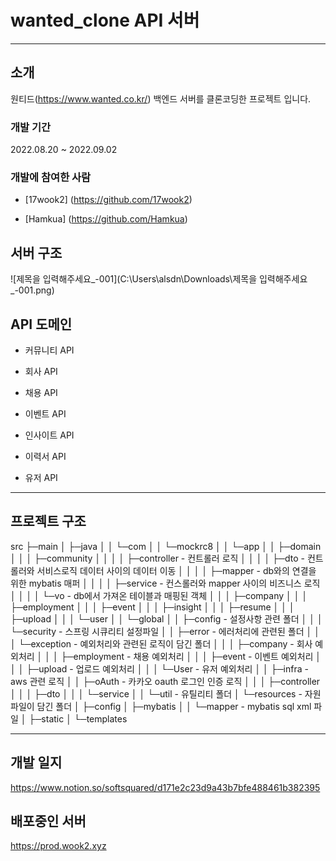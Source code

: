 # wanted_clone API 서버

---



## 소개 	

원티드(https://www.wanted.co.kr/) 백엔드 서버를 클론코딩한 프로젝트 입니다. 



### 개발 기간

2022.08.20 ~ 2022.09.02



### 개발에 참여한 사람

- [17wook2] (https://github.com/17wook2)

- [Hamkua] (https://github.com/Hamkua)

  



## 서버 구조

![제목을 입력해주세요_-001](C:\Users\alsdn\Downloads\제목을 입력해주세요_-001.png)

## API 도메인

-  커뮤니티 API

-  회사 API

-  채용 API

-  이벤트 API

-  인사이트 API

-  이력서 API

- 유저 API

  

---

 

## 프로젝트 구조

src
    ├─main
    │  ├─java
    │  │  └─com
    │  │      └─mockrc8
    │  │          └─app
    │  │              ├─domain
    │  │              │  ├─community 
    │  │              │  │  ├─controller - 컨트롤러 로직
    │  │              │  │  ├─dto - 컨트롤러와 서비스로직 데이터 사이의 데이터 이동
    │  │              │  │  ├─mapper - db와의 연결을 위한 mybatis 매퍼
    │  │              │  │  ├─service - 컨스롤러와 mapper 사이의 비즈니스 로직
    │  │              │  │  └─vo - db에서 가져온 테이블과 매핑된 객체
    │  │              │  ├─company
    │  │              │  ├─employment
    │  │              │  ├─event
    │  │              │  ├─insight
    │  │              │  ├─resume
    │  │              │  ├─upload
    │  │              │  └─user
    │  │              └─global 
    │  │                  ├─config - 설정사항 관련 폴더
    │  │                  │  └─security - 스프링 시큐리티 설정파일
    │  │                  ├─error - 에러처리에 관련된 폴더
    │  │                  │  └─exception - 예외처리와 관련된 로직이 담긴 폴더
    │  │                  │      ├─company - 회사 예외처리 
    │  │                  │      ├─employment - 채용 예외처리
    │  │                  │      ├─event - 이벤트 예외처리
    │  │                  │      ├─upload - 업로드 예외처리
    │  │                  │      └─User - 유저 예외처리
    │  │                  ├─infra - aws 관련 로직
    │  │                  ├─oAuth - 카카오 oauth 로그인 인증 로직
    │  │                  │  ├─controller
    │  │                  │  ├─dto
    │  │                  │  └─service
    │  │                  └─util - 유틸리티 폴더
    │  └─resources - 자원 파일이 담긴 폴더
    │      ├─config
    │      ├─mybatis
    │      │  └─mapper - mybatis sql xml 파일
    │      ├─static
    │      └─templates



----



## 개발 일지

https://www.notion.so/softsquared/d171e2c23d9a43b7bfe488461b382395



## 배포중인 서버

https://prod.wook2.xyz
